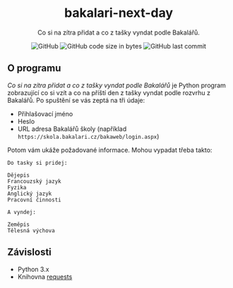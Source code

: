 <h1 align="center">bakalari-next-day</h1>
  
<div align="center">
  
  Co si na zítra přidat a co z tašky vyndat podle Bakalářů.
  
  ![GitHub](https://img.shields.io/github/license/kokolem/bakalari-next-day)
  ![GitHub code size in bytes](https://img.shields.io/github/languages/code-size/kokolem/bakalari-next-day)
  ![GitHub last commit](https://img.shields.io/github/last-commit/kokolem/bakalari-next-day)
  
</div>

## O programu
*Co si na zítra přidat a co z tašky vyndat podle Bakalářů* je Python program zobrazující co si vzít a co na příští den z tašky vyndat podle rozvrhu z Bakalářů.
Po spuštění se vás zeptá na tři údaje:
- Přihlašovací jméno
- Heslo
- URL adresa Bakalářů školy (například `https://skola.bakalari.cz/bakaweb/login.aspx`)

Potom vám ukáže požadované informace. Mohou vypadat třeba takto:

```
Do tasky si pridej:

Dějepis
Francouzský jazyk
Fyzika
Anglický jazyk
Pracovní činnosti

A vyndej: 

Zeměpis
Tělesná výchova
```

## Závislosti
- Python 3.x
- Knihovna [requests](http://docs.python-requests.org/en/master/)
